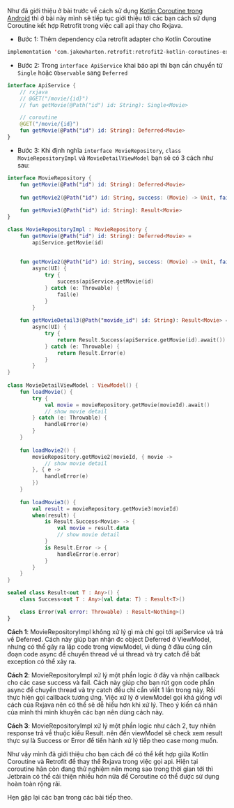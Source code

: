 Như đã giới thiệu ở bài trước về cách sử dụng [Kotlin Coroutine trong Android](https://viblo.asia/p/cach-dung-kotlin-coroutine-trong-android-63vKja0y52R) thì ở bài này mình sẽ tiếp tục giới thiệu tới các bạn cách sử dụng Coroutine kết hợp Retrofit trong việc call api thay cho Rxjava.

- Bước 1: Thêm dependency của retrofit adapter cho Kotlin Coroutine

```kotlin
implementation 'com.jakewharton.retrofit:retrofit2-kotlin-coroutines-experimental-adapter:1.0.0'
```

- Bước 2: Trong `interface ApiService` khai báo api thì bạn cần chuyển từ `Single` hoặc `Observable` sang `Deferred`

```kotlin
interface ApiService {
    // rxjava
    // @GET("/movie/{id}")
    // fun getMovie(@Path("id") id: String): Single<Movie>

    // coroutine
    @GET("/movie/{id}")
    fun getMovie(@Path("id") id: String): Deferred<Movie>
}
```

- Bước 3: Khi định nghĩa `interface MovieRepository`, `class MovieRepositoryImpl` và `MovieDetailViewModel` bạn sẽ có 3 cách như sau:

```kotlin
interface MovieRepository {
    fun getMovie(@Path("id") id: String): Deferred<Movie>
    
    fun getMovie2(@Path("id") id: String, success: (Movie) -> Unit, fail: (Throwable) -> Unit): Deferred<Movie>
    
    fun getMovie3(@Path("id") id: String): Result<Movie>
}

class MovieRepositoryImpl : MovieRepository {
    fun getMovie(@Path("id") id: String): Deferred<Movie> =
        apiService.getMovie(id)
    
    
    fun getMovie2(@Path("id") id: String, success: (Movie) -> Unit, fail: (Throwable) -> Unit): Deferred<Movie> =
        async(UI) {
            try {
                success(apiService.getMovie(id)
            } catch (e: Throwable) {
                fail(e)
            }
        }
    
    fun getMovieDetail3(@Path("movide_id") id: String): Result<Movie> =
        async(UI) {
            try {
                return Result.Success(apiService.getMovie(id).await())
            } catch (e: Throwable) {
                return Result.Error(e)
            }
        }
}
    
class MovieDetailViewModel : ViewModel() {
    fun loadMovie() {
        try {
            val movie = movieRepository.getMovie(movieId).await()
            // show movie detail
        } catch (e: Throwable) {
            handleError(e)
        }
    }
    
    fun loadMovie2() {
        movieRepository.getMovie2(movieId, { movie ->
            // show movie detail
        }, { e -> 
            handleError(e) 
        })
    }
    
    fun loadMovie3() {
        val result = movieRepository.getMovie3(movieId)
        when(result) {
            is Result.Success<Movie> -> {
                val movie = result.data
                // show movie detail
            }
            is Result.Error -> {
                handleError(e.error)
            }
        }
    }
}

sealed class Result<out T : Any>() {
    class Success<out T : Any>(val data: T) : Result<T>()

    class Error(val error: Throwable) : Result<Nothing>()
}
```

   **Cách 1**: MovieRepositoryImpl không xử lý gì mà chỉ gọi tới apiService và trả về Deferred. Cách này giúp bạn nhận đc object Deferred ở ViewModel, nhưng có thể gây ra lặp code trong viewModel, vì dùng ở đâu cũng cần đoạn code async để chuyển thread về ui thread và try catch để bắt exception có thể xảy ra.

   **Cách 2**: MovieRepositoryImpl xử lý một phần logic ở đây và nhận callback cho các case success và fail. Cách này giúp cho bạn rút gọn code phần async để chuyển thread và try catch đều chỉ cần viết 1 lần trong này. Rồi thực hiện gọi callback tương ứng. Việc xử lý ở viewModel gọi khá giống với cách của Rxjava nên có thể sẽ dễ hiểu hơn khi xử lý. Theo ý kiến cá nhân của mình thì mình khuyên các bạn nên dùng cách này.

   **Cách 3**: MovieRepositoryImpl xử lý một phần logic như cách 2, tuy nhiên response trả về thuộc kiểu Result. nên đến viewModel sẽ check xem result thực sự là Success or Error để tiến hành xử lý tiếp theo case mong muốn.
    
   Như vậy mình đã giới thiệu cho bạn cách để có thể kết hợp giữa Kotlin Coroutine và Retrofit để thay thế Rxjava trong việc gọi api. Hiện tại coroutine hãn còn đang thử nghiệm nên mong sao trong thời gian tới thì Jetbrain có thể cải thiện nhiều hơn nữa để Coroutine có thể được sử dụng hoàn toàn rộng rãi.
    
   Hẹn gặp lại các bạn trong các bài tiếp theo.